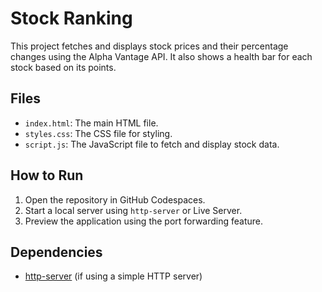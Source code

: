 # Stock Ranking

This project fetches and displays stock prices and their percentage changes using the Alpha Vantage API. It also shows a health bar for each stock based on its points.

## Files

- `index.html`: The main HTML file.
- `styles.css`: The CSS file for styling.
- `script.js`: The JavaScript file to fetch and display stock data.

## How to Run

1. Open the repository in GitHub Codespaces.
2. Start a local server using `http-server` or Live Server.
3. Preview the application using the port forwarding feature.

## Dependencies

- [http-server](https://www.npmjs.com/package/http-server) (if using a simple HTTP server)
